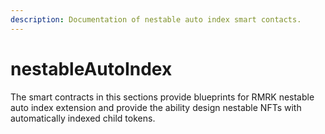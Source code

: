 ```yaml
---
description: Documentation of nestable auto index smart contacts.
---
```


# nestableAutoIndex

The smart contracts in this sections provide blueprints for RMRK nestable auto index extension and provide the ability design nestable NFTs with automatically indexed child tokens.
